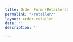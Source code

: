 ```yaml
---
title: Order Form (Retailers)
permalink: "/retailer/"
layout: order-retailer
date: ''
description: ''

---
```

